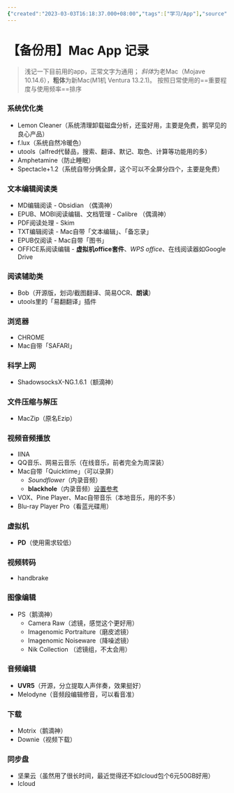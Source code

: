 ```yaml
---
{"created":"2023-03-03T16:18:37.000+08:00","tags":["学习/App"],"source":null,"aliases":"Mac app","author":"Tsubasa","dg-publish":true,"dg-path":"一些记录/Mac App 记录备份.md","permalink":"/一些记录/Mac App 记录备份/","dgPassFrontmatter":true,"updated":"2023-05-12T23:10:10.000+08:00"}
---
```



# 【备份用】Mac App 记录

> 浅记一下目前用的app，正常文字为通用；
> *斜体*为老Mac（Mojave 10.14.6），**粗体**为新Mac(M1机 Ventura 13.2.1)。
> 按照日常使用的==重要程度与使用频率==排序


### 系统优化类
- Lemon Cleaner（系统清理卸载磁盘分析，还蛮好用，主要是免费，鹅罕见的良心产品）
- f.lux（系统自然冷暖色）
- utools（alfred代替品，搜索、翻译、默记、取色、计算等功能用的多）
- Amphetamine（防止睡眠）
- Spectacle+1.2（系统自带分俩全屏，这个可以不全屏分四个，主要是免费）

### 文本编辑阅读类
- MD编辑阅读 - Obsidian （偶滴神）
- EPUB、MOBI阅读编辑、文档管理 - Calibre （偶滴神）
- PDF阅读处理 - Skim 
- TXT编辑阅读 - Mac自带「文本编辑」、「备忘录」
- EPUB仅阅读 - Mac自带「图书」
- OFFICE系阅读编辑 - **虚拟机office套件**、*WPS office*、在线阅读器如Google Drive
### 阅读辅助类
- Bob（开源版，划词/截图翻译、简易OCR、**朗读**）
- utools里的「易翻翻译」插件

### 浏览器
- CHROME
- Mac自带「SAFARI」
### 科学上网
- ShadowsocksX-NG.1.6.1（额滴神）
### 文件压缩与解压
- MacZip（原名Ezip）
### 视频音频播放
- IINA
- QQ音乐、网易云音乐（在线音乐，前者完全为周深装）
- Mac自带「Quicktime」（可以录屏）
	- *Soundflower*（内录音频）
	- **blackhole**（内录音频）[设置参考](https://www.cnblogs.com/odoouse/p/16804122.html)
-  VOX、Pine Player、Mac自带音乐（本地音乐，用的不多）
- Blu-ray Player Pro（看蓝光碟用）
### 虚拟机
- **PD**（使用需求较低）

### 视频转码
- handbrake 
### 图像编辑
- PS（鹅滴神）
	- Camera Raw（滤镜，感觉这个更好用）
	- Imagenomic Portraiture（磨皮滤镜）
	- Imagenomic Noiseware（降噪滤镜）
	- Nik Collection （滤镜组，不太会用）
### 音频编辑
- **UVR5**（开源，分立提取人声伴奏，效果挺好）
- Melodyne（音频段编辑修音，可以看音准）
### 下载
- Motrix（鹅滴神）
- Downie（视频下载）
### 同步盘
- 坚果云（虽然用了很长时间，最近觉得还不如Icloud包个6元50GB好用）
- Icloud
